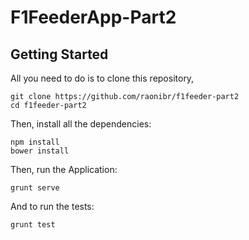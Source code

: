 # F1FeederApp-Part2

## Getting Started

All you need to do is to clone this repository,


```
git clone https://github.com/raonibr/f1feeder-part2
cd f1feeder-part2
```

Then, install all the dependencies:

```
npm install
bower install
```

Then, run the Application:

```
grunt serve
```

And to run the tests:

```
grunt test
```

